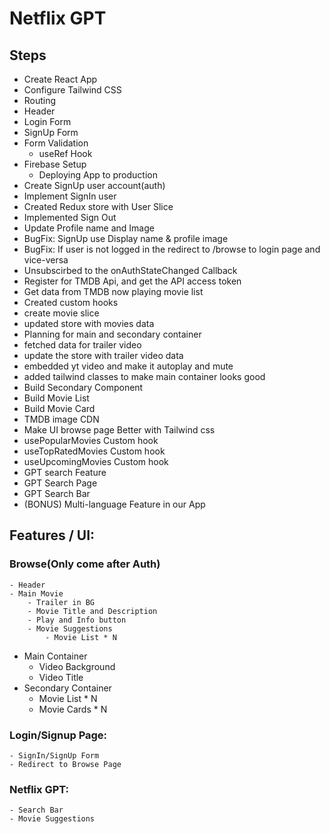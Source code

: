# Netflix GPT

## Steps

- Create React App
- Configure Tailwind CSS
- Routing
- Header
- Login Form
- SignUp Form
- Form Validation
  - useRef Hook
- Firebase Setup
  - Deploying App to production
- Create SignUp user account(auth)
- Implement SignIn user
- Created Redux store with User Slice
- Implemented Sign Out
- Update Profile name and Image
- BugFix: SignUp use Display name & profile image
- BugFix: If user is not logged in the redirect to /browse to login page and vice-versa
- Unsubscirbed to the onAuthStateChanged Callback
- Register for TMDB Api, and get the API access token
- Get data from TMDB now playing movie list
- Created custom hooks
- create movie slice
- updated store with movies data
- Planning for main and secondary container
- fetched data for trailer video
- update the store with trailer video data
- embedded yt video and make it autoplay and mute
- added tailwind classes to make main container looks good
- Build Secondary Component
- Build Movie List
- Build Movie Card
- TMDB image CDN
- Make UI browse page Better with Tailwind css
- usePopularMovies Custom hook
- useTopRatedMovies Custom hook
- useUpcomingMovies Custom hook
- GPT search Feature
- GPT Search Page
- GPT Search Bar
- (BONUS) Multi-language Feature in our App

## Features / UI:

### Browse(Only come after Auth)

    - Header
    - Main Movie
        - Trailer in BG
        - Movie Title and Description
        - Play and Info button
        - Movie Suggestions
            - Movie List * N

- Main Container
  - Video Background
  - Video Title
- Secondary Container
  - Movie List \* N
  - Movie Cards \* N

### Login/Signup Page:

    - SignIn/SignUp Form
    - Redirect to Browse Page

### Netflix GPT:

    - Search Bar
    - Movie Suggestions
